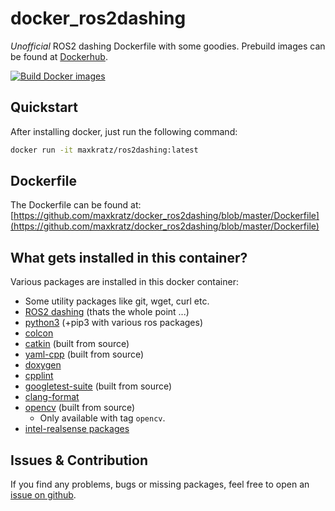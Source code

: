 # docker_ros2dashing

*Unofficial* ROS2 dashing Dockerfile with some goodies.
Prebuild images can be found at [Dockerhub](https://hub.docker.com/r/maxkratz/ros2dashing).

[![Build Docker images](https://github.com/maxkratz/docker_ros2dashing/actions/workflows/build-and-push.yml/badge.svg)](https://github.com/maxkratz/docker_ros2dashing/actions/workflows/build-and-push.yml)


## Quickstart
After installing docker, just run the following command:

```sh
docker run -it maxkratz/ros2dashing:latest
```

## Dockerfile
The Dockerfile can be found at:
[https://github.com/maxkratz/docker_ros2dashing/blob/master/Dockerfile](https://github.com/maxkratz/docker_ros2dashing/blob/master/Dockerfile)


## What gets installed in this container?
Various packages are installed in this docker container:

* Some utility packages like git, wget, curl etc.
* [ROS2 dashing](https://index.ros.org/doc/ros2/Installation/Dashing/) (thats the whole point ...)
* [python3](https://www.python.org/) (+pip3 with various ros packages)
* [colcon](https://colcon.readthedocs.io/en/released/)
* [catkin](https://github.com/ros/catkin) (built from source)
* [yaml-cpp](https://github.com/jbeder/yaml-cpp) (built from source)
* [doxygen](http://http://doxygen.nl/)
* [cpplint](https://github.com/cpplint/cpplint)
* [googletest-suite](https://github.com/google/googletest) (built from source)
* [clang-format](https://clang.llvm.org/docs/ClangFormatStyleOptions.html)
* [opencv](https://opencv.org/) (built from source)
    * Only available with tag `opencv`.
* [intel-realsense packages](https://github.com/intel/ros2_intel_realsense)


## Issues & Contribution
If you find any problems, bugs or missing packages, feel free to open an [issue on github](https://github.com/maxkratz/docker_ros2dashing/issues).
